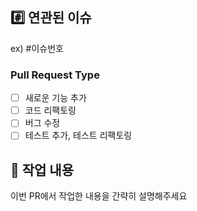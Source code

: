## #️⃣ 연관된 이슈
ex) #이슈번호

### Pull Request Type
- [ ]  새로운 기능 추가
- [ ]  코드 리팩토링
- [ ]  버그 수정
- [ ]  테스트 추가, 테스트 리팩토링

## 📝 작업 내용
이번 PR에서 작업한 내용을 간략히 설명해주세요
